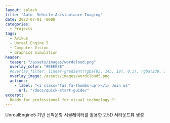 ```yaml
---
layout: splash
title: "Auto- Vehicle Asistantance Imaging"
date: 2022-07-01 -0000
categories:
  - Projects
tags:
  - Avikus
  - Unreal Engine 5
  - Computer Vision
  - Graphics Simulation
header:
  teaser: "/assets/images/wordcloud.png"
  overlay_color: "#EEEEEE"
  #overlay_filter: linear-gradient(rgba(85, 145, 197, 0.3), rgba(238, 238, 238, 0.3))
  overlay_image: /assets/images/wordcloud5.png
  actions:
    - label: "<i class='fas fa-thumbs-up'></i> Join us"
      url: "/docs/quick-start-guide/"
excerpt:
  Ready for professional for visual technology ?!
---
```

UnrealEngine5 기반 선박운항 시뮬레이터를 활용한 2.5D 서라운드뷰 생성
